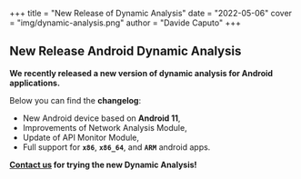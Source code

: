 +++
title = "New Release of Dynamic Analysis"
date = "2022-05-06"
cover = "img/dynamic-analysis.png"
author = "Davide Caputo"
+++



## New Release Android Dynamic Analysis

**We recently released a new version of dynamic analysis for Android applications.**

Below you can find the **changelog**:

- New Android device based on **Android 11**,
- Improvements of Network Analysis Module,
- Update of API Monitor Module,
- Full support for **`x86`**, **`x86_64`**, and **`ARM`** android apps.

**[Contact us](mailto:info@talos-sec.com) for trying the new Dynamic Analysis!**
